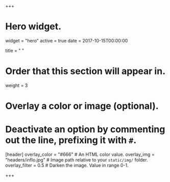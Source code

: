 +++
# Hero widget.
widget = "hero"
active = true
date = 2017-10-15T00:00:00

title = " "

# Order that this section will appear in.
weight = 3

# Overlay a color or image (optional).
#   Deactivate an option by commenting out the line, prefixing it with `#`.
[header]
  overlay_color = "#666"  # An HTML color value.
  overlay_img = "headers/inflo.jpg"  # Image path relative to your `static/img/` folder.
  overlay_filter = 0.5  # Darken the image. Value in range 0-1.


+++


